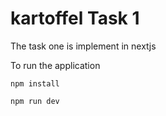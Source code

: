 # kartoffel Task 1
The task one is implement in nextjs 

To run the application
```
npm install
```
```
npm run dev
```